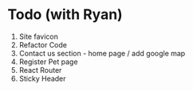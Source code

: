 # Todo (with Ryan)

1. Site favicon
2. Refactor Code
3. Contact us section - home page / add google map
4. Register Pet page
5. React Router
6. Sticky Header
